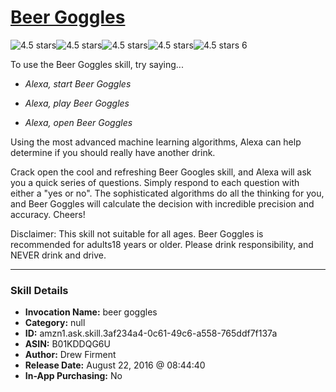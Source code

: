 # [Beer Goggles](http://alexa.amazon.com/#skills/amzn1.ask.skill.3af234a4-0c61-49c6-a558-765ddf7f137a)
![4.5 stars](../../images/ic_star_black_18dp_1x.png)![4.5 stars](../../images/ic_star_black_18dp_1x.png)![4.5 stars](../../images/ic_star_black_18dp_1x.png)![4.5 stars](../../images/ic_star_black_18dp_1x.png)![4.5 stars](../../images/ic_star_half_black_18dp_1x.png) 6

To use the Beer Goggles skill, try saying...

* *Alexa, start Beer Goggles*

* *Alexa, play Beer Goggles*

* *Alexa, open Beer Goggles*

Using the most advanced machine learning algorithms, Alexa can help determine if you should really have another drink.  

Crack open the cool and refreshing Beer Googles skill, and Alexa will ask you a quick series of questions.  Simply respond to each question with either a "yes or no".  The sophisticated algorithms do all the thinking for you, and Beer Goggles will calculate the decision with incredible precision and accuracy.  Cheers!

Disclaimer: This skill not suitable for all ages.  Beer Goggles is recommended for adults18 years or older.  Please drink responsibility, and NEVER drink and drive.

***

### Skill Details

* **Invocation Name:** beer goggles
* **Category:** null
* **ID:** amzn1.ask.skill.3af234a4-0c61-49c6-a558-765ddf7f137a
* **ASIN:** B01KDDQG6U
* **Author:** Drew Firment
* **Release Date:** August 22, 2016 @ 08:44:40
* **In-App Purchasing:** No
